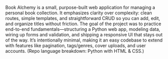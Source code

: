 Book Alchemy is a small, purpose-built web application for managing a personal book collection. It emphasizes clarity over complexity: clean routes, simple templates, and straightforward CRUD so you can add, edit, and organize titles without friction. The goal of the project was to practice end-to-end fundamentals—structuring a Python web app, modeling data, wiring up forms and validation, and shipping a responsive UI that stays out of the way. It’s intentionally minimal, making it an easy codebase to extend with features like pagination, tags/genres, cover uploads, and user accounts. (Repo language breakdown: Python with HTML & CSS.)
